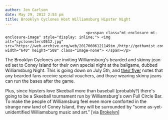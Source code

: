 ```yaml
---
author: Jen Carlson
date: May 29, 2012 2:53 pm
title: Brooklyn Cyclones Host Williamsburg Hipster Night
---
```


	
										<p><span class="mt-enclosure mt-enclosure-image" style="display: inline;"> <img alt="cyclonesters0512.jpg" src="https://web.archive.org/web/20170606121149im_/http://gothamist.com/attachments/arts_jen/cyclonesters0512.jpg" width="640" height="508" class="image-none"> </span></p>

<p>The Brooklyn Cyclones are inviting Williamsburg&apos;s bearded and skinny jean-ed set to Coney Island for their own special night at the ballgame, dubbed Williamsburg Night. This is going down on July 5th, and <a href="https://web.archive.org/web/20170606121149/http://brooklyncyclones.com.ismmedia.com/ISM3/std-content/repos/Top/PDFs/Williamburg%20Night.pdf">their flyer</a> notes that any bearded fans receive special vouchers, and those wearing skinny jeans can run the bases after the game.</p>

<p>Plus, since hipsters love Skeeball more than baseball (probably?) there&apos;s going to be a Skeeball tournament run by Williamsburg&apos;s own Full Circle Bar. To make the people of Williamsburg feel even more comforted in the strange new land of Coney Island, they will be surrounded by &quot;some as-yet-unidentified Williamsburg music and art.&#x201D; [via <a href="https://web.archive.org/web/20170606121149/http://brokelyn.com/brooklyn-cyclones-wliiamsburg-night/">Brokelyn</a>]</p>					
										
									
				